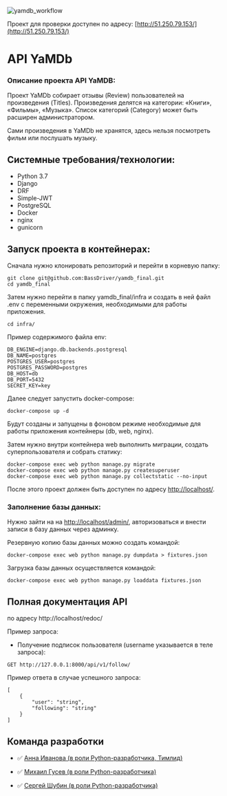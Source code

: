 ![yamdb_workflow](https://github.com/BassDriver/yamdb_final/actions/workflows/yamdb_workflow.yml/badge.svg)

Проект для проверки доступен по адресу: [http://51.250.79.153/](http://51.250.79.153/)

# API YaMDb
### Описание проекта API YaMDB:

Проект YaMDb собирает отзывы (Review) пользователей на произведения (Titles). Произведения делятся на категории: «Книги», «Фильмы», «Музыка». Список категорий (Category) может быть расширен администратором.

Сами произведения в YaMDb не хранятся, здесь нельзя посмотреть фильм или послушать музыку.

## Системные требования/технологии:

- Python 3.7
- Django
- DRF
- Simple-JWT
- PostgreSQL
- Docker
- nginx
- gunicorn

## Запуск проекта в контейнерах:
Сначала нужно клонировать репозиторий и перейти в корневую папку:
```
git clone git@github.com:BassDriver/yamdb_final.git
cd yamdb_final
```
Затем нужно перейти в папку yamdb_final/infra и создать в ней файл .env с переменными окружения, необходимыми для работы приложения.
```
cd infra/
```
Пример содержимого файла env:
```
DB_ENGINE=django.db.backends.postgresql
DB_NAME=postgres
POSTGRES_USER=postgres
POSTGRES_PASSWORD=postgres
DB_HOST=db
DB_PORT=5432
SECRET_KEY=key
```
Далее следует запустить docker-compose:
```
docker-compose up -d
```
Будут созданы и запущены в фоновом режиме необходимые для работы приложения контейнеры (db, web, nginx).

Затем нужно внутри контейнера web выполнить миграции, создать суперпользователя и собрать статику:
```
docker-compose exec web python manage.py migrate
docker-compose exec web python manage.py createsuperuser
docker-compose exec web python manage.py collectstatic --no-input
```
После этого проект должен быть доступен по адресу [http://localhost/](http://localhost/).

### Заполнение базы данных:
Нужно зайти на на  [http://localhost/admin/](http://localhost/admin/), авторизоваться и внести записи в базу данных через админку.

Резервную копию базы данных можно создать командой:
```
docker-compose exec web python manage.py dumpdata > fixtures.json
```
Загрузка базы данных осуществляется командой:
```
docker-compose exec web python manage.py loaddata fixtures.json
```
## Полная документация API

по адресу http://localhost/redoc/

Пример запроса: 
- Получение подписок пользователя (username указывается в теле запроса):
```
GET http://127.0.0.1:8000/api/v1/follow/
```
Пример ответа в случае успешного запроса:
```
[
    {
        "user": "string",
        "following": "string"
    }
]
```
## Команда разработки

- :white_check_mark: [Анна Иванова (в роли Python-разработчика, Тимлид)](https://github.com/19n9)

- :white_check_mark: [Михаил Гусев (в роли Python-разработчика)](https://github.com/Gra4-5051)

- :white_check_mark: [Сергей Шубин (в роли Python-разработчика)](https://github.com/BassDriver)
